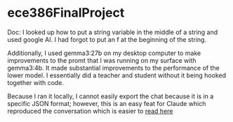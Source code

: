 # ece386FinalProject

Doc: I looked up how to put a string variable in the middle of a string and used google AI. I had forgot to put an f at the beginning of the string. 

Additionally, I used gemma3:27b on my desktop computer to make improvements to the promt that I was running on my surface with gemma3:4b. It made substantial improvements to the performance of the lower model. I essentially did a teacher and student without it being hooked together with code.

Because I ran it locally, I cannot easily export the chat because it is in a specific JSON format; however, this is an easy feat for Claude which reproduced the conversation which is easier to [read here](https://claude.ai/share/22efa118-ff2f-447f-8736-d3a2ca684f2d)
